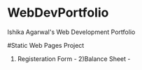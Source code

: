 # WebDevPortfolio
Ishika Agarwal's Web Development Portfolio

#Static Web Pages Project
1) Registeration Form - 
2)Balance Sheet - 
